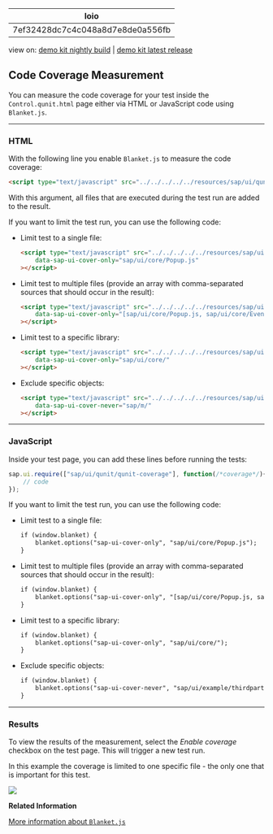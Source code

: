 <!-- loio7ef32428dc7c4c048a8d7e8de0a556fb -->

| loio |
| -----|
| 7ef32428dc7c4c048a8d7e8de0a556fb |

<div id="loio">

view on: [demo kit nightly build](https://openui5nightly.hana.ondemand.com/#/topic/7ef32428dc7c4c048a8d7e8de0a556fb) | [demo kit latest release](https://openui5.hana.ondemand.com/#/topic/7ef32428dc7c4c048a8d7e8de0a556fb)</div>

## Code Coverage Measurement

You can measure the code coverage for your test inside the `Control.qunit.html` page either via HTML or JavaScript code using `Blanket.js`.

***

### HTML

With the following line you enable `Blanket.js` to measure the code coverage:

``` html
<script type="text/javascript" src="../../../../../resources/sap/ui/qunit/qunit-coverage.js"></script>
```

With this argument, all files that are executed during the test run are added to the result.

If you want to limit the test run, you can use the following code:

-   Limit test to a single file:

    ``` html
    <script type="text/javascript" src="../../../../../resources/sap/ui/qunit/qunit-coverage.js"
    	data-sap-ui-cover-only="sap/ui/core/Popup.js"
    ></script>
    ```

-   Limit test to multiple files \(provide an array with comma-separated sources that should occur in the result\):

    ``` html
    <script type="text/javascript" src="../../../../../resources/sap/ui/qunit/qunit-coverage.js"
    	data-sap-ui-cover-only="[sap/ui/core/Popup.js, sap/ui/core/EventProvider]"
    ></script>
    ```

-   Limit test to a specific library:

    ``` html
    <script type="text/javascript" src="../../../../../resources/sap/ui/qunit/qunit-coverage.js"
    	data-sap-ui-cover-only="sap/ui/core/"
    ></script>
    ```

-   Exclude specific objects:

    ``` html
    <script type="text/javascript" src="../../../../../resources/sap/ui/qunit/qunit-coverage.js"
    	data-sap-ui-cover-never="sap/m/"
    ></script>
    ```


***

### JavaScript

Inside your test page, you can add these lines before running the tests:

``` js
sap.ui.require(["sap/ui/qunit/qunit-coverage"], function(/*coverage*/){
    // code
});
```

If you want to limit the test run, you can use the following code:

-   Limit test to a single file:

    ``` html
    if (window.blanket) {
    	blanket.options("sap-ui-cover-only", "sap/ui/core/Popup.js");
    }
    ```

-   Limit test to multiple files \(provide an array with comma-separated sources that should occur in the result\):

    ``` html
    if (window.blanket) {
    	blanket.options("sap-ui-cover-only", "[sap/ui/core/Popup.js, sap/ui/core/EventProvide]");
    }
    ```

-   Limit test to a specific library:

    ``` html
    if (window.blanket) {
    	blanket.options("sap-ui-cover-only", "sap/ui/core/");
    }
    ```

-   Exclude specific objects:

    ``` html
    if (window.blanket) {
    	blanket.options("sap-ui-cover-never", "sap/ui/example/thirdparty/");
    }
    ```


***

### Results

To view the results of the measurement, select the *Enable coverage* checkbox on the test page. This will trigger a new test run.

In this example the coverage is limited to one specific file - the only one that is important for this test.

 ![](loio358de53ac5684012b55fb043e1f6e999_LowRes.jpg) 

**Related Information**  


[More information about `Blanket.js`](https://github.com/alex-seville/blanket/blob/master/docs/intermediate_browser.md)

